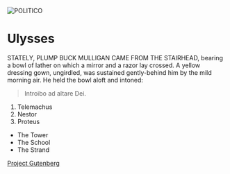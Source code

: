![POLITICO](https://rawgithub.com/The-Politico/src/master/images/logo/badge.png)

# Ulysses

STATELY, PLUMP BUCK MULLIGAN CAME FROM THE STAIRHEAD, bearing a bowl of lather on which a mirror and a razor lay crossed. A yellow dressing gown, ungirdled, was sustained gently-behind him by the mild morning air. He held the bowl aloft and intoned:

> Introibo ad altare Dei.


1. Telemachus
2. Nestor
3. Proteus

- The Tower
- The School
- The Strand


[Project Gutenberg](https://www.gutenberg.org/files/4300/4300-h/4300-h.htm)
